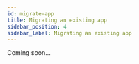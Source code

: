 ```yaml
---
id: migrate-app
title: Migrating an existing app
sidebar_position: 4
sidebar_label: Migrating an existing app
---
```


Coming soon...
